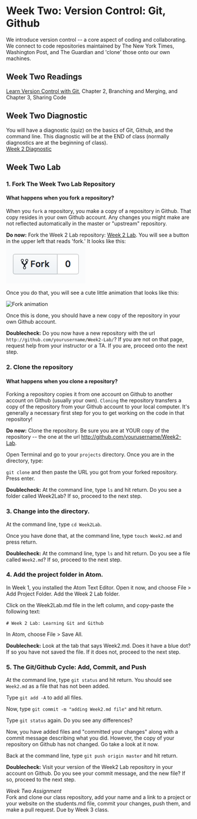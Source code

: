 # Week Two: Version Control: Git, Github

We introduce version control -- a core aspect of coding and collaborating. We connect to code repositories maintained by The New York Times, Washington Post, and The Guardian and 'clone' those onto our own machines.

## Week Two Readings

[Learn Version Control with Git](https://www.git-tower.com/learn/git/ebook/en/command-line/introduction#start), Chapter 2, Branching and Merging, and Chapter 3, Sharing Code<br>

## Week Two Diagnostic
You will have a diagnostic (quiz) on the basics of Git, Github, and the command line. This diagnostic will be at the END of class (normally diagnostics are at the beginning of class). <Br>
[Week 2 Diagnostic](https://github.com/fullstackjournalists/Week2-Diagnostic)

## Week Two Lab

### 1. Fork The Week Two Lab Repository

#### What happens when you fork a repository?

When you `fork` a repository, you make a copy of a repository in Github. That copy resides in your own Github account. Any changes you might make are not reflected automatically in the master or "upstream" repository.

**Do now:** Fork the Week 2 Lab repository: [Week 2 Lab](). You will see a button in the upper left that reads 'fork.' It looks like this: <br>
![Fork button, Github](/images/fork.png)

Once you do that, you will see a cute little animation that looks like this: <br>

![Fork animation]()

Once this is done, you should have a new copy of the repository in your own Github account.

**Doublecheck:** Do you now have a new repository with the url `http://github.com/yourusername/Week2-Lab/`? If you are not on that page, request help from your instructor or a TA. If you are, proceed onto the next step.

### 2. Clone the repository

#### What happens when you clone a repository?

Forking a repository copies it from one account on Github to another account on Github (usually your own). `Cloning` the repository transfers a copy of the repository from your Github account to your local computer. It's generally a necessary first step for you to get working on the code in that repository!

**Do now:** Clone the repository. Be sure you are at YOUR copy of the repository -- the one at the url http://github.com/yourusername/Week2-Lab.

Open Terminal and go to your `projects` directory. Once you are in the directory, type:

`git clone` and then paste the URL you got from your forked repository. Press enter.

**Doublecheck:** At the command line, type `ls` and hit return. Do you see a folder called Week2Lab? If so, proceed to the next step.

### 3. Change into the directory.

At the command line, type `cd Week2Lab`.

Once you have done that, at the command line, type `touch Week2.md` and press return.

**Doublecheck:** At the command line, type `ls` and hit return. Do you see a file called `Week2.md`? If so, proceed to the next step.

### 4. Add the project folder in Atom.

In Week 1, you installed the Atom Text Editor. Open it now, and choose File > Add Project Folder. Add the Week 2 Lab folder.

Click on the Week2Lab.md file in the left column, and copy-paste the following text:

`# Week 2 Lab: Learning Git and Github`

In Atom, choose File > Save All.

**Doublecheck:** Look at the tab that says Week2.md. Does it have a blue dot? If so you have not saved the file. If it does not, proceed to the next step.

### 5. The Git/Github Cycle: Add, Commit, and Push

At the command line, type `git status` and hit return. You should see `Week2.md` as a file that has not been added.

Type `git add -A` to add all files.

Now, type `git commit -m "adding Week2.md file"` and hit return.

Type `git status` again. Do you see any differences?

Now, you have added files and "committed your changes" along with a commit message describing what you did. However, the copy of your repository on Github has not changed. Go take a look at it now.

Back at the command line, type `git push origin master` and hit return.

**Doublecheck:** Visit your version of the Week2 Lab repository in your account on Github. Do you see your commit message, and the new file? If so, proceed to the next step.






*Week Two Assignment*<br>
Fork and clone our class repository, add your name and a link to a project or your website on the students.md file, commit your changes, push them, and make a pull request. Due by Week 3 class.<br>
